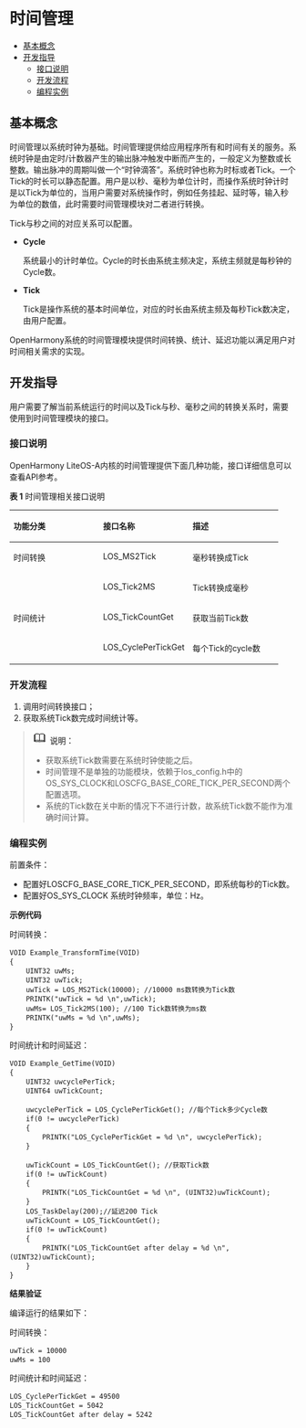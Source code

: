 # 时间管理<a name="ZH-CN_TOPIC_0000001123753363"></a>

-   [基本概念](#section12903185785119)
-   [开发指导](#section430981720522)
    -   [接口说明](#section1040142705214)
    -   [开发流程](#section1381224710522)
    -   [编程实例](#section1344610245416)


## 基本概念<a name="section12903185785119"></a>

时间管理以系统时钟为基础。时间管理提供给应用程序所有和时间有关的服务。系统时钟是由定时/计数器产生的输出脉冲触发中断而产生的，一般定义为整数或长整数。输出脉冲的周期叫做一个“时钟滴答”。系统时钟也称为时标或者Tick。一个Tick的时长可以静态配置。用户是以秒、毫秒为单位计时，而操作系统时钟计时是以Tick为单位的，当用户需要对系统操作时，例如任务挂起、延时等，输入秒为单位的数值，此时需要时间管理模块对二者进行转换。

Tick与秒之间的对应关系可以配置。

-   **Cycle**

    系统最小的计时单位。Cycle的时长由系统主频决定，系统主频就是每秒钟的Cycle数。


-   **Tick**

    Tick是操作系统的基本时间单位，对应的时长由系统主频及每秒Tick数决定，由用户配置。


OpenHarmony系统的时间管理模块提供时间转换、统计、延迟功能以满足用户对时间相关需求的实现。

## 开发指导<a name="section430981720522"></a>

用户需要了解当前系统运行的时间以及Tick与秒、毫秒之间的转换关系时，需要使用到时间管理模块的接口。

### 接口说明<a name="section1040142705214"></a>

OpenHarmony LiteOS-A内核的时间管理提供下面几种功能，接口详细信息可以查看API参考。

**表 1**  时间管理相关接口说明

<a name="table1316220185211"></a>
<table><thead align="left"><tr id="row191622182021"><th class="cellrowborder" valign="top" width="33.33333333333333%" id="mcps1.2.4.1.1"><p id="p13162121815218"><a name="p13162121815218"></a><a name="p13162121815218"></a>功能分类</p>
</th>
<th class="cellrowborder" valign="top" width="33.33333333333333%" id="mcps1.2.4.1.2"><p id="p12162618623"><a name="p12162618623"></a><a name="p12162618623"></a>接口<strong id="b197068338312"><a name="b197068338312"></a><a name="b197068338312"></a>名称</strong></p>
</th>
<th class="cellrowborder" valign="top" width="33.33333333333333%" id="mcps1.2.4.1.3"><p id="p16162118427"><a name="p16162118427"></a><a name="p16162118427"></a>描述</p>
</th>
</tr>
</thead>
<tbody><tr id="row04981218910"><td class="cellrowborder" rowspan="2" valign="top" width="33.33333333333333%" headers="mcps1.2.4.1.1 "><p id="p6462616696"><a name="p6462616696"></a><a name="p6462616696"></a>时间转换</p>
</td>
<td class="cellrowborder" valign="top" width="33.33333333333333%" headers="mcps1.2.4.1.2 "><p id="p164931214913"><a name="p164931214913"></a><a name="p164931214913"></a>LOS_MS2Tick</p>
</td>
<td class="cellrowborder" valign="top" width="33.33333333333333%" headers="mcps1.2.4.1.3 "><p id="p8504121996"><a name="p8504121996"></a><a name="p8504121996"></a>毫秒转换成Tick</p>
</td>
</tr>
<tr id="row7162101814216"><td class="cellrowborder" valign="top" headers="mcps1.2.4.1.1 "><p id="p816311185217"><a name="p816311185217"></a><a name="p816311185217"></a>LOS_Tick2MS</p>
</td>
<td class="cellrowborder" valign="top" headers="mcps1.2.4.1.2 "><p id="p161632181721"><a name="p161632181721"></a><a name="p161632181721"></a>Tick转换成毫秒</p>
</td>
</tr>
<tr id="row1516317181227"><td class="cellrowborder" rowspan="2" valign="top" width="33.33333333333333%" headers="mcps1.2.4.1.1 "><p id="p1077619231696"><a name="p1077619231696"></a><a name="p1077619231696"></a>时间统计</p>
</td>
<td class="cellrowborder" valign="top" width="33.33333333333333%" headers="mcps1.2.4.1.2 "><p id="p181638181921"><a name="p181638181921"></a><a name="p181638181921"></a>LOS_TickCountGet</p>
</td>
<td class="cellrowborder" valign="top" width="33.33333333333333%" headers="mcps1.2.4.1.3 "><p id="p615864811116"><a name="p615864811116"></a><a name="p615864811116"></a>获取当前Tick数</p>
</td>
</tr>
<tr id="row101631818620"><td class="cellrowborder" valign="top" headers="mcps1.2.4.1.1 "><p id="p71633181125"><a name="p71633181125"></a><a name="p71633181125"></a>LOS_CyclePerTickGet</p>
</td>
<td class="cellrowborder" valign="top" headers="mcps1.2.4.1.2 "><p id="p151631718124"><a name="p151631718124"></a><a name="p151631718124"></a>每个Tick的cycle数</p>
</td>
</tr>
</tbody>
</table>

### 开发流程<a name="section1381224710522"></a>

1.  调用时间转换接口；
2.  获取系统Tick数完成时间统计等。

>![](../public_sys-resources/icon-note.gif) **说明：** 
>-   获取系统Tick数需要在系统时钟使能之后。
>-   时间管理不是单独的功能模块，依赖于los\_config.h中的OS\_SYS\_CLOCK和LOSCFG\_BASE\_CORE\_TICK\_PER\_SECOND两个配置选项。
>-   系统的Tick数在关中断的情况下不进行计数，故系统Tick数不能作为准确时间计算。

### 编程实例<a name="section1344610245416"></a>

前置条件：

-   配置好LOSCFG\_BASE\_CORE\_TICK\_PER\_SECOND，即系统每秒的Tick数。
-   配置好OS\_SYS\_CLOCK 系统时钟频率，单位：Hz。

**示例代码**

时间转换：

```
VOID Example_TransformTime(VOID)
{
    UINT32 uwMs;
    UINT32 uwTick;
    uwTick = LOS_MS2Tick(10000); //10000 ms数转换为Tick数
    PRINTK("uwTick = %d \n",uwTick);
    uwMs= LOS_Tick2MS(100); //100 Tick数转换为ms数
    PRINTK("uwMs = %d \n",uwMs);
}
```

时间统计和时间延迟：

```
VOID Example_GetTime(VOID)
{
    UINT32 uwcyclePerTick;
    UINT64 uwTickCount;

    uwcyclePerTick = LOS_CyclePerTickGet(); //每个Tick多少Cycle数
    if(0 != uwcyclePerTick)
    {
        PRINTK("LOS_CyclePerTickGet = %d \n", uwcyclePerTick);
    }

    uwTickCount = LOS_TickCountGet(); //获取Tick数
    if(0 != uwTickCount)
    {
        PRINTK("LOS_TickCountGet = %d \n", (UINT32)uwTickCount);
    }
    LOS_TaskDelay(200);//延迟200 Tick
    uwTickCount = LOS_TickCountGet();
    if(0 != uwTickCount)
    {
        PRINTK("LOS_TickCountGet after delay = %d \n", (UINT32)uwTickCount);
    }
}
```

**结果验证**

编译运行的结果如下：

时间转换：

```
uwTick = 10000 
uwMs = 100
```

时间统计和时间延迟：

```
LOS_CyclePerTickGet = 49500 
LOS_TickCountGet = 5042
LOS_TickCountGet after delay = 5242
```

